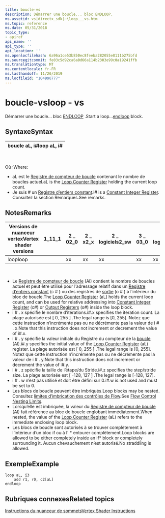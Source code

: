 ```yaml
---
title: boucle-vs
description: Démarrer une boucle... bloc ENDLOOP.
ms.assetid: vs|directx_sdk|~\loop___vs.htm
ms.topic: reference
ms.date: 05/31/2018
topic_type:
- apiref
api_name: ''
api_type: ''
api_location: ''
ms.openlocfilehash: 6a96a1ce53b850ec8feeba282055e8111b275bfd
ms.sourcegitcommit: fe03c5d92ca6a0d66a114b2303e99c0a19241ffb
ms.translationtype: MT
ms.contentlocale: fr-FR
ms.lasthandoff: 11/20/2019
ms.locfileid: "104990777"
---
```

# <a name="loop---vs"></a><span data-ttu-id="af625-103">boucle-vs</span><span class="sxs-lookup"><span data-stu-id="af625-103">loop - vs</span></span>

<span data-ttu-id="af625-104">Démarrer une boucle... bloc [ENDLOOP](endloop---vs.md) .</span><span class="sxs-lookup"><span data-stu-id="af625-104">Start a loop...[endloop](endloop---vs.md) block.</span></span>

## <a name="syntax"></a><span data-ttu-id="af625-105">Syntaxe</span><span class="sxs-lookup"><span data-stu-id="af625-105">Syntax</span></span>



| <span data-ttu-id="af625-106">boucle aL, i\#</span><span class="sxs-lookup"><span data-stu-id="af625-106">loop aL, i\#</span></span> |
|--------------|



 

<span data-ttu-id="af625-107">Où :</span><span class="sxs-lookup"><span data-stu-id="af625-107">Where:</span></span>

-   <span data-ttu-id="af625-108">aL est le [Registre de compteur de boucle](dx9-graphics-reference-asm-vs-registers-loop-counter.md) contenant le nombre de boucles actuel.</span><span class="sxs-lookup"><span data-stu-id="af625-108">aL is the [Loop Counter Register](dx9-graphics-reference-asm-vs-registers-loop-counter.md) holding the current loop count.</span></span>
-   <span data-ttu-id="af625-109">Je suis \# un [Registre d’entiers constant](dx9-graphics-reference-asm-vs-registers-constant-integer.md).</span><span class="sxs-lookup"><span data-stu-id="af625-109">i\# is a [Constant Integer Register](dx9-graphics-reference-asm-vs-registers-constant-integer.md).</span></span> <span data-ttu-id="af625-110">Consultez la section Remarques.</span><span class="sxs-lookup"><span data-stu-id="af625-110">See remarks.</span></span>

## <a name="remarks"></a><span data-ttu-id="af625-111">Notes</span><span class="sxs-lookup"><span data-stu-id="af625-111">Remarks</span></span>



| <span data-ttu-id="af625-112">Versions de nuanceur vertex</span><span class="sxs-lookup"><span data-stu-id="af625-112">Vertex shader versions</span></span> | <span data-ttu-id="af625-113">1\_1</span><span class="sxs-lookup"><span data-stu-id="af625-113">1\_1</span></span> | <span data-ttu-id="af625-114">2 \_ 0</span><span class="sxs-lookup"><span data-stu-id="af625-114">2\_0</span></span> | <span data-ttu-id="af625-115">2 \_ x</span><span class="sxs-lookup"><span data-stu-id="af625-115">2\_x</span></span> | <span data-ttu-id="af625-116">2 \_ logiciels</span><span class="sxs-lookup"><span data-stu-id="af625-116">2\_sw</span></span> | <span data-ttu-id="af625-117">3 \_ 0</span><span class="sxs-lookup"><span data-stu-id="af625-117">3\_0</span></span> | <span data-ttu-id="af625-118">3 \_ logiciels</span><span class="sxs-lookup"><span data-stu-id="af625-118">3\_sw</span></span> |
|------------------------|------|------|------|-------|------|-------|
| <span data-ttu-id="af625-119">loop</span><span class="sxs-lookup"><span data-stu-id="af625-119">loop</span></span>                   |      | <span data-ttu-id="af625-120">x</span><span class="sxs-lookup"><span data-stu-id="af625-120">x</span></span>    | <span data-ttu-id="af625-121">x</span><span class="sxs-lookup"><span data-stu-id="af625-121">x</span></span>    | <span data-ttu-id="af625-122">x</span><span class="sxs-lookup"><span data-stu-id="af625-122">x</span></span>     | <span data-ttu-id="af625-123">x</span><span class="sxs-lookup"><span data-stu-id="af625-123">x</span></span>    | <span data-ttu-id="af625-124">x</span><span class="sxs-lookup"><span data-stu-id="af625-124">x</span></span>     |



 

-   <span data-ttu-id="af625-125">Le [Registre de compteur de boucle](dx9-graphics-reference-asm-vs-registers-loop-counter.md) (Al) contient le nombre de boucles actuel et peut être utilisé pour l’adressage relatif dans un [Registre d’entiers constant](dx9-graphics-reference-asm-vs-registers-constant-integer.md) (c \# ) ou des registres de [sortie](dx9-graphics-reference-asm-vs-registers-vs-3-0.md) (o \# ) à l’intérieur du bloc de boucle.</span><span class="sxs-lookup"><span data-stu-id="af625-125">The [Loop Counter Register](dx9-graphics-reference-asm-vs-registers-loop-counter.md) (aL) holds the current loop count, and can be used for relative addressing into [Constant Integer Register](dx9-graphics-reference-asm-vs-registers-constant-integer.md) (c\#) or [Output Registers](dx9-graphics-reference-asm-vs-registers-vs-3-0.md) (o\#) inside the loop block.</span></span>
-   <span data-ttu-id="af625-126">i \# . x spécifie le nombre d’itérations.</span><span class="sxs-lookup"><span data-stu-id="af625-126">i\#.x specifies the iteration count.</span></span> <span data-ttu-id="af625-127">La plage autorisée est \[ 0, 255 \] .</span><span class="sxs-lookup"><span data-stu-id="af625-127">The legal range is \[0, 255\].</span></span> <span data-ttu-id="af625-128">Notez que cette instruction n’incrémente pas ou ne décrémente pas la valeur de i \# . x.</span><span class="sxs-lookup"><span data-stu-id="af625-128">Note that this instruction does not increment or decrement the value of i\#.x.</span></span>
-   <span data-ttu-id="af625-129">i \# . y spécifie la valeur initiale du Registre du compteur de la [boucle](dx9-graphics-reference-asm-vs-registers-loop-counter.md) (Al).</span><span class="sxs-lookup"><span data-stu-id="af625-129">i\#.y specifies the initial value of the [Loop Counter Register](dx9-graphics-reference-asm-vs-registers-loop-counter.md) (aL) register.</span></span> <span data-ttu-id="af625-130">La plage autorisée est \[ 0, 255 \] .</span><span class="sxs-lookup"><span data-stu-id="af625-130">The legal range is \[0, 255\].</span></span> <span data-ttu-id="af625-131">Notez que cette instruction n’incrémente pas ou ne décrémente pas la valeur de i \# . y.</span><span class="sxs-lookup"><span data-stu-id="af625-131">Note that this instruction does not increment or decrement the value of i\#.y.</span></span>
-   <span data-ttu-id="af625-132">i \# . z spécifie la taille de l’étape/du Stride.</span><span class="sxs-lookup"><span data-stu-id="af625-132">i\#.z specifies the step/stride size.</span></span> <span data-ttu-id="af625-133">La plage autorisée est \[ -128, 127 \] .</span><span class="sxs-lookup"><span data-stu-id="af625-133">The legal range is \[-128, 127\].</span></span>
-   <span data-ttu-id="af625-134">i \# . w n’est pas utilisé et doit être défini sur 0.</span><span class="sxs-lookup"><span data-stu-id="af625-134">i\#.w is not used and must be set to 0.</span></span>
-   <span data-ttu-id="af625-135">Les blocs de boucle peuvent être imbriqués.</span><span class="sxs-lookup"><span data-stu-id="af625-135">Loop blocks may be nested.</span></span> <span data-ttu-id="af625-136">Consultez [limites d’imbrication des contrôles de Flow](dx9-graphics-reference-asm-vs-instructions-flow-control.md).</span><span class="sxs-lookup"><span data-stu-id="af625-136">See [Flow Control Nesting Limits](dx9-graphics-reference-asm-vs-instructions-flow-control.md).</span></span>
-   <span data-ttu-id="af625-137">Lorsqu’elle est imbriquée, la valeur du [Registre de compteur de boucle](dx9-graphics-reference-asm-vs-registers-loop-counter.md) (Al) fait référence au bloc de boucle englobant immédiatement.</span><span class="sxs-lookup"><span data-stu-id="af625-137">When nested, the value of the [Loop Counter Register](dx9-graphics-reference-asm-vs-registers-loop-counter.md) (aL) refers to the immediate enclosing loop block.</span></span>
-   <span data-ttu-id="af625-138">Les blocs de boucle sont autorisés à se trouver complètement à l’intérieur d’un bloc if ou à l' \* entourer complètement.</span><span class="sxs-lookup"><span data-stu-id="af625-138">Loop blocks are allowed to be either completely inside an if\* block or completely surrounding it.</span></span> <span data-ttu-id="af625-139">Aucun chevauchement n’est autorisé.</span><span class="sxs-lookup"><span data-stu-id="af625-139">No straddling is allowed.</span></span>

## <a name="example"></a><span data-ttu-id="af625-140">Exemple</span><span class="sxs-lookup"><span data-stu-id="af625-140">Example</span></span>


```
loop aL, i3
    add r1, r0, c2[aL]
endloop
```



## <a name="related-topics"></a><span data-ttu-id="af625-141">Rubriques connexes</span><span class="sxs-lookup"><span data-stu-id="af625-141">Related topics</span></span>

<dl> <dt>

[<span data-ttu-id="af625-142">Instructions du nuanceur de sommets</span><span class="sxs-lookup"><span data-stu-id="af625-142">Vertex Shader Instructions</span></span>](dx9-graphics-reference-asm-vs-instructions.md)
</dt> </dl>

 

 




